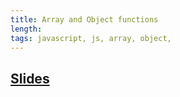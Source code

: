 ```yaml
---
title: Array and Object functions
length:
tags: javascript, js, array, object, 
---
```


## [Slides](https://drive.google.com/open?id=18AFkfKC8cI6CTUMcgepONvQHbbfgJBfdX2Njg9tNG4s)
